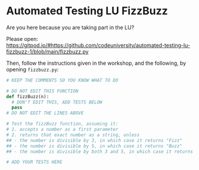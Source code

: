 # Automated Testing LU FizzBuzz

Are you here because you are taking part in the LU?

Please open: https://gitpod.io/#https://github.com/codeuniversity/automated-testing-lu-fizzbuzz-1/blob/main/fizzbuzz.py

Then, follow the instructions given in the workshop, and the following, by opening `fizzbuzz.py`:

```python
# KEEP THE COMMENTS SO YOU KNOW WHAT TO DO

# DO NOT EDIT THIS FUNCTION
def fizzBuzz(n):
  # DON'T EDIT THIS, ADD TESTS BELOW
  pass
# DO NOT EDIT THE LINES ABOVE

# Test the fizzBuzz function, assuming it:
# 1. accepts a number as a first parameter
# 2. returns that exact number as a string, unless
## - the number is divisible by 3, in which case it returns "Fizz"
## - the number is divisible by 5, in which case it returns "Buzz"
## - the number is divisible by both 3 and 5, in which case it returns "FizzBuzz"

# ADD YOUR TESTS HERE
```
